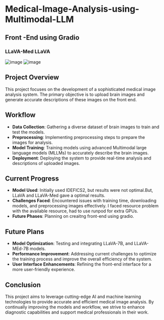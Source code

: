 # Medical-Image-Analysis-using-Multimodal-LLM

## Front -End using Gradio
### LLaVA-Med                                                                                                                                               LLaVA
![image](https://github.com/user-attachments/assets/91c3b4fb-db0f-4b9c-8837-5c9def8de9f3)                ![image](https://github.com/user-attachments/assets/b72085b1-df6e-4853-90d6-501054c96a90)

## Project Overview
This project focuses on the development of a sophisticated medical image analysis system. The primary objective is to upload brain images and generate accurate descriptions of these images on the front end.
## Workflow
- **Data Collection**: Gathering a diverse dataset of brain images to train and test the models.
- **Preprocessing**: Implementing preprocessing steps to prepare the images for analysis.
- **Model Training**: Training models using advanced Multimodal large language models (MLLMs) to accurately describe the brain images.
- **Deployment**: Deploying the system to provide real-time analysis and descriptions of uploaded images.
## Current Progress
- **Model Used**: Initially used IDEFICS2, but results were not optimal.But, LLaVA and LLaVA-Med gave a optimal results.
- **Challenges Faced**: Encountered issues with training time, downloading models, and preprocessing images effectively. I faced resource problem with the available resource, had to use runpod for extra GPUs.
- **Future Phases**: Planning on creaitng front-end using gradio.
## Future Plans
- **Model Optimization**: Testing and integrating LLaVA-7B, and LLaVA-MEd-7B models.
- **Performance Improvement**: Addressing current challenges to optimize the training process and improve the overall efficiency of the system.
- **User Interface Enhancements**: Refining the front-end interface for a more user-friendly experience.
## Conclusion
This project aims to leverage cutting-edge AI and machine learning technologies to provide accurate and efficient medical image analysis. By continually improving the models and workflow, we strive to enhance diagnostic capabilities and support medical professionals in their work.
